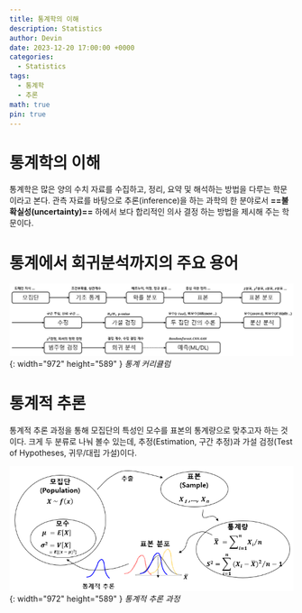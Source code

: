 ```yaml
---
title: 통계학의 이해
description: Statistics
author: Devin
date: 2023-12-20 17:00:00 +0000
categories:
  - Statistics
tags:
  - 통계학
  - 추론
math: true
pin: true
---
```


# 통계학의 이해

통계학은 많은 양의 수치 자료를 수집하고, 정리, 요약 및 해석하는 방법을 다루는 학문이라고 본다. 관측 자료를 바탕으로 추론(inference)을 하는 과학의 한 분야로서 **==불확실성(uncertainty)==** 하에서 보다 합리적인 의사 결정 하는 방법을 제시해 주는 학문이다.

# 통계에서 회귀분석까지의 주요 용어

![Desktop View](/commons/statistics1.png){: width="972" height="589" }
_통계 커리큘럼_

# 통계적 추론

통계적 추론 과정을 통해 모집단의 특성인 모수를 표본의 통계량으로 맞추고자 하는 것이다.
크게 두 분류로 나눠 볼수 있는데, 추정(Estimation, 구간 추정)과 가설 검정(Test of Hypotheses, 귀무/대립 가설)이다.

![Desktop View](./commons/statistics2.png){: width="972" height="589" }
_통계적 추론 과정_
